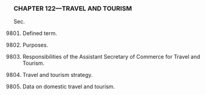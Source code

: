 ### **CHAPTER 122—TRAVEL AND TOURISM** ###

Sec.

9801. Defined term.

9802. Purposes.

9803. Responsibilities of the Assistant Secretary of Commerce for Travel and Tourism.

9804. Travel and tourism strategy.

9805. Data on domestic travel and tourism.